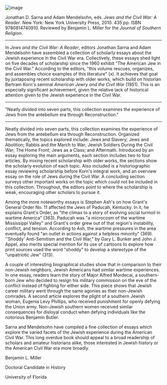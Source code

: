 
![image](Reviews/JewsAndTheCivilWar.jpg)

Jonathan D. Sarna and Adam Mendelsohn, eds. *Jews and the Civil War: A
Reader*. New York: New York University Press, 2010. 435 pp. ISBN
9780814740910. Reviewed by Benjamin L. Miller for the *Journal of
Southern Religion*.

* * * * *

In *Jews and the Civil War: A Reader*, editors Jonathan Sarna and Adam
Mendelsohn have assembled a collection of scholarly essays about the
Jewish experience in the Civil War era. Collectively, these essays shed
light on five decades of scholarship since the 1960 exhibit "The
American Jew in the Civil War." According to the editors, "this volume
rescues, organizes, and assembles choice examples of this literature"
(x). It achieves that goal by juxtaposing recent scholarship with older
works, which build on historian Bertram Korn's seminal *American Jewry
and the Civil War* (1951). This is an especially significant
achievement, given the relative lack of historical attention given to
the Jewish experience in the Civil War.

* * * * *

"Neatly divided into seven parts, this collection examines the
experience of Jews from the antebellum era through Reconstruction."

* * * * *

Neatly divided into seven parts, this collection examines the experience
of Jews from the antebellum era through Reconstruction. Organized
thematically, the topics explored include: Jews and Slavery; Jews and
Abolition; Rabbis and the March to War; Jewish Soldiers During the Civil
War; The Home Front; Jews as a Class; and Aftermath. Introduced by an
essay exploring the main arguments, each section includes two to four
articles. By mixing recent scholarship with older works, the sections
show the scholarly evolution of each topic. Also included is a
historiographic essay reviewing scholarship before Korn's integral work,
and an overview essay on the role of Jews during the Civil War. A
concluding section surveys other important works on the topic which
could not be included in this collection. Throughout, the editors point
to where the scholarship is weak, encouraging other scholars to pursue
it.

Among the more noteworthy essays is Stephen Ash's on how Grant's General
Order No. 11 affected the Jews of Paducah, Kentucky. In it, he explains
Grant's Order, as "the climax to a story of evolving social turmoil in
wartime America" (363). Paducah was "a microcosm of the wartime
Mississippi Valley" and Grant's order grew out of that region's
instability, conflict, and tension. According to Ash, the wartime
pressures in the area eventually found "an outlet in actions against a
helpless minority" (369). ''Shoddy' Anti-Semitism and the Civil War," by
Gary L. Bunker and John J. Appel, also merits special mention for its
use of cartoons to explore how print sources used the word "shoddy" to
develop a stereotype of the "unpatriotic Jew" (313).

A couple of interesting biographical studies show that in comparison to
their non-Jewish neighbors, Jewish Americans had similar wartime
experiences. In one essay, readers learn the story of Major Alfred
Mordecai, a southern-born Jew who decided to resign his military
commission on the eve of the conflict instead of fighting for either
side. This piece shows that Jewish career military went through the same
agonies as their non-Jewish comrades. A second article explores the
plight of a southern Jewish woman, Eugenia Levy Phillips, who received
punishment for openly defying the Union army. Non-Jewish southern women
received similar consequences for disloyal conduct when defying
individuals like the notorious Benjamin Butler.

Sarna and Mendelsohn have compiled a fine collection of essays which
explore the varied facets of the Jewish experience during the American
Civil War. This long overdue book should appeal to a broad readership of
scholars and amateur historians alike, those interested in Jewish
history or the American Civil War era more broadly.

Benjamin L. Miller

Doctoral Candidate in History

University of Florida
